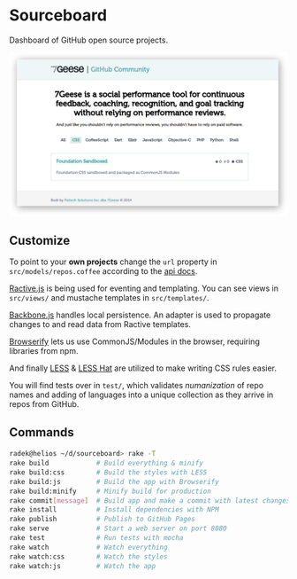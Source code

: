 # Sourceboard

Dashboard of GitHub open source projects.

![image](https://raw.githubusercontent.com/radekstepan/coding-challenges/master/7geese/public/img/screenshot.jpg)

## Customize

To point to your **own projects** change the `url` property in `src/models/repos.coffee` according to the [api docs](https://developer.github.com/v3/repos/).

[Ractive.js](http://www.ractivejs.org/) is being used for eventing and templating. You can see views in `src/views/` and mustache templates in `src/templates/`.

[Backbone.js](http://backbonejs.org/) handles local persistence. An adapter is used to propagate changes to and read data from Ractive templates.

[Browserify](https://github.com/substack/node-browserify) lets us use CommonJS/Modules in the browser, requiring libraries from npm.

And finally [LESS](http://lesscss.org/) & [LESS Hat](http://lesshat.madebysource.com/) are utilized to make writing CSS rules easier.

You will find tests over in `test/`, which validates *numanization* of repo names and adding of languages into a unique collection as they arrive in repos from GitHub.

## Commands

```bash
radek@helios ~/d/sourceboard> rake -T
rake build            # Build everything & minify
rake build:css        # Build the styles with LESS
rake build:js         # Build the app with Browserify
rake build:minify     # Minify build for production
rake commit[message]  # Build app and make a commit with latest changes
rake install          # Install dependencies with NPM
rake publish          # Publish to GitHub Pages
rake serve            # Start a web server on port 8080
rake test             # Run tests with mocha
rake watch            # Watch everything
rake watch:css        # Watch the styles
rake watch:js         # Watch the app
```
